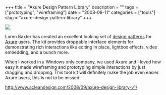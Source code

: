 +++
title = "Axure Design Pattern Library"
description = ""
tags = ["prototyping", "wireframing"]
date = "2008-09-11"
categories = ["tools"]
slug = "axure-design-pattern-library"
+++


<div class="tool-screenshot mb1"><a href="http://www.acleandesign.com/2008/09/axure-design-library-v1/"><img id='bluga-thumbnail-2822' class='bluga-thumbnail custom' src='http://media.konigi.com/bluga/
wt5231bc88b92a1_custom.jpg'/></a></div><p>Loren Baxter has created an excellent looking set of <a href="http://www.acleandesign.com/2008/09/axure-design-library-v1/">design patterns</a> for <a href="http://www.axure.com/">Axure</a> users. The kit provides droppable interface elements for demonstrating rich interactions like editing in place, lightbox effects, video embedding, and a bunch more. </p>
<p>When I worked in a Windows only company, we used Axure and I loved how easy it made wireframing and prototyping simple interactions by just dragging and dropping. This tool kit will definitely make the job even easier. Axure users, this is not to be missed.</p>
  
<p><a href="http://www.acleandesign.com/2008/09/axure-design-library-v1/">http://www.acleandesign.com/2008/09/axure-design-library-v1/</a></p>
      
